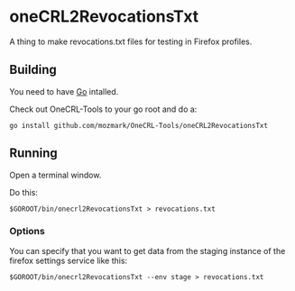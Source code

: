 # oneCRL2RevocationsTxt
A thing to make revocations.txt files for testing in Firefox profiles.

## Building
You need to have [Go](https://golang.org) intalled.

Check out OneCRL-Tools to your go root and do a:

```
go install github.com/mozmark/OneCRL-Tools/oneCRL2RevocationsTxt
```

## Running
Open a terminal window.

Do this:
```
$GOROOT/bin/onecrl2RevocationsTxt > revocations.txt
```

### Options

You can specify that you want to get data from the staging instance of the
firefox settings service like this:

```
$GOROOT/bin/onecrl2RevocationsTxt --env stage > revocations.txt
```
